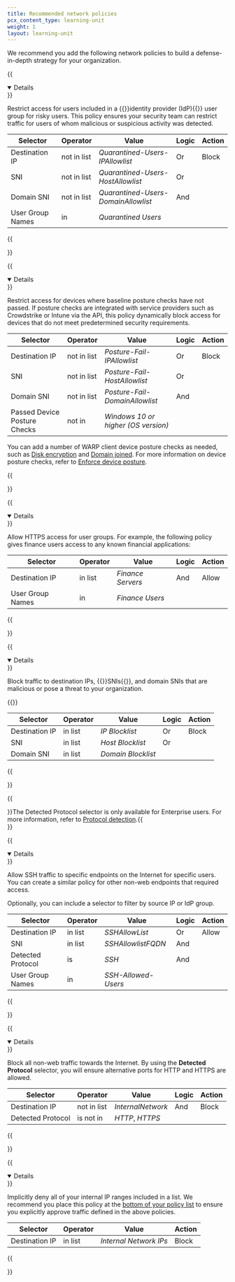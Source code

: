 ```yaml
---
title: Recommended network policies
pcx_content_type: learning-unit
weight: 1
layout: learning-unit
---
```


We recommend you add the following network policies to build a defense-in-depth strategy for your organization.

{{<details header="Quarantined-Users-NET-Restricted-Access" open="true">}}

Restrict access for users included in a {{<glossary-tooltip term_id="identity provider">}}identity provider (IdP){{</glossary-tooltip>}} user group for risky users. This policy ensures your security team can restrict traffic for users of whom malicious or suspicious activity was detected.

| Selector         | Operator    | Value                               | Logic | Action |
| ---------------- | ----------- | ----------------------------------- | ----- | ------ |
| Destination IP   | not in list | _Quarantined-Users-IPAllowlist_     | Or    | Block  |
| SNI              | not in list | _Quarantined-Users-HostAllowlist_   | Or    |        |
| Domain SNI       | not in list | _Quarantined-Users-DomainAllowlist_ | And   |        |
| User Group Names | in          | _Quarantined Users_                 |       |        |

{{</details>}}

{{<details header="Posture-Fail-NET-Restricted-Access" open="true">}}

Restrict access for devices where baseline posture checks have not passed. If posture checks are integrated with service providers such as Crowdstrike or Intune via the API, this policy dynamically block access for devices that do not meet predetermined security requirements.

| Selector                     | Operator    | Value                               | Logic | Action |
| ---------------------------- | ----------- | ----------------------------------- | ----- | ------ |
| Destination IP               | not in list | _Posture-Fail-IPAllowlist_          | Or    | Block  |
| SNI                          | not in list | _Posture-Fail-HostAllowlist_        | Or    |        |
| Domain SNI                   | not in list | _Posture-Fail-DomainAllowlist_      | And   |        |
| Passed Device Posture Checks | not in      | _Windows 10 or higher (OS version)_ |       |        |

You can add a number of WARP client device posture checks as needed, such as [Disk encryption](/cloudflare-one/identity/devices/warp-client-checks/disk-encryption/) and [Domain joined](/cloudflare-one/identity/devices/warp-client-checks/domain-joined/). For more information on device posture checks, refer to [Enforce device posture](/cloudflare-one/identity/devices/).

{{</details>}}

{{<details header="FinanceUsers-NET-HTTPS-FinanceServers (example)" open="true">}}

Allow HTTPS access for user groups. For example, the following policy gives finance users access to any known financial applications:

| Selector         | Operator | Value             | Logic | Action |
| ---------------- | -------- | ----------------- | ----- | ------ |
| Destination IP   | in list  | _Finance Servers_ | And   | Allow  |
| User Group Names | in       | _Finance Users_   |       |        |

{{</details>}}

{{<details header="All-NET-Internet-Blocklist" open="true">}}

Block traffic to destination IPs, {{<glossary-tooltip term_id="Server Name Indication (SNI)">}}SNIs{{</glossary-tooltip>}}, and domain SNIs that are malicious or pose a threat to your organization.

{{<render file="zero-trust/_threat-intelligence-automation.md">}}

| Selector       | Operator | Value              | Logic | Action |
| -------------- | -------- | ------------------ | ----- | ------ |
| Destination IP | in list  | _IP Blocklist_     | Or    | Block  |
| SNI            | in list  | _Host Blocklist_   | Or    |        |
| Domain SNI     | in list  | _Domain Blocklist_ |       |        |

{{</details>}}

{{<Aside type="note">}}The Detected Protocol selector is only available for Enterprise users. For more information, refer to [Protocol detection](/cloudflare-one/policies/gateway/network-policies/protocol-detection/).{{</Aside>}}

{{<details header="All-NET-SSH-Internet-Allowlist" open="true">}}

Allow SSH traffic to specific endpoints on the Internet for specific users. You can create a similar policy for other non-web endpoints that required access.

Optionally, you can include a selector to filter by source IP or IdP group.

| Selector          | Operator | Value               | Logic | Action |
| ----------------- | -------- | ------------------- | ----- | ------ |
| Destination IP    | in list  | _SSHAllowList_      | Or    | Allow  |
| SNI               | in list  | _SSHAllowlistFQDN_  | And   |        |
| Detected Protocol | is       | _SSH_               | And   |        |
| User Group Names  | in       | _SSH-Allowed-Users_ |       |        |

{{</details>}}

{{<details header="All-NET-NO-HTTP-HTTPS-Internet-Deny" open="true">}}

Block all non-web traffic towards the Internet. By using the **Detected Protocol** selector, you will ensure alternative ports for HTTP and HTTPS are allowed.

| Selector          | Operator    | Value             | Logic | Action |
| ----------------- | ----------- | ----------------- | ----- | ------ |
| Destination IP    | not in list | _InternalNetwork_ | And   | Block  |
| Detected Protocol | is not in   | _HTTP_, _HTTPS_   |       |        |

{{</details>}}

{{<details header="All-NET-InternalNetwork-ImplicitDeny" open="true">}}

Implicitly deny all of your internal IP ranges included in a list. We recommend you place this policy at the [bottom of your policy list](/learning-paths/defense-in-depth/build-dns-policies/order-of-precedence/) to ensure you explicitly approve traffic defined in the above policies.

| Selector       | Operator | Value                  | Action |
| -------------- | -------- | ---------------------- | ------ |
| Destination IP | in list  | _Internal Network IPs_ | Block  |

{{</details>}}
